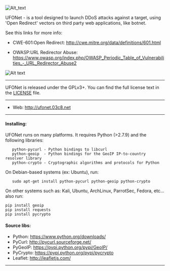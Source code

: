 
  ![Alt_text](http://ufonet.03c8.net/ufonet/ufonet-gui4_small.png "UFONet Botnet Attacking Map")


  UFONet - is a tool designed to launch DDoS attacks against a target, 
  using 'Open Redirect' vectors on third party web applications, like botnet.

  See this links for more info:

   - CWE-601:Open Redirect: 
     http://cwe.mitre.org/data/definitions/601.html

   - OWASP:URL Redirector Abuse: 
     https://www.owasp.org/index.php/OWASP_Periodic_Table_of_Vulnerabilities_-_URL_Redirector_Abuse2

  ![Alt text](http://ufonet.03c8.net/ufonet/ufonet-schema.png "UFONet Schema")

----------

 UFONet is released under the GPLv3+. You can find the full license text
in the [LICENSE](./LICENSE) file.

----------

 + Web:  http://ufonet.03c8.net

----------

#### Installing:

  UFONet runs on many platforms.  It requires Python (>2.7.9) and the following libraries:

       python-pycurl - Python bindings to libcurl
       python-geoip  - Python bindings for the GeoIP IP-to-country resolver library
       python-crypto - Cryptographic algorithms and protocols for Python

  On Debian-based systems (ex: Ubuntu), run: 

       sudo apt-get install python-pycurl python-geoip python-crypto

  On other systems such as: Kali, Ubuntu, ArchLinux, ParrotSec, Fedora, etc... also run:

    pip install geoip 
    pip install requests
    pip install pycrypto

####  Source libs:

 * Python: https://www.python.org/downloads/
 * PyCurl: http://pycurl.sourceforge.net/
 * PyGeoIP: https://pypi.python.org/pypi/GeoIP/
 * PyCrypto: https://pypi.python.org/pypi/pycrypto
 * Leaflet: http://leafletjs.com/

----------
